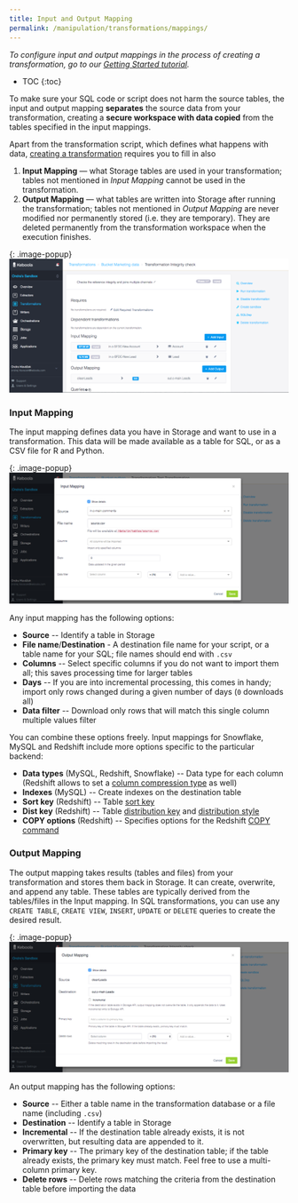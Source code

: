 ```yaml
---
title: Input and Output Mapping
permalink: /manipulation/transformations/mappings/
---
```


*To configure input and output mappings in the process of creating a transformation, 
go to our [Getting Started tutorial](/tutorial/manipulate/).*

* TOC
{:toc}

To make sure your SQL code or script does not harm the source tables, the input and output mapping **separates** 
the source data from your transformation, creating a **secure workspace with data copied** from the tables 
specified in the input mappings. 

Apart from the transformation script, which defines what happens with data, 
[creating a transformation](/tutorial/manipulate/) requires you to fill in also

1. **Input Mapping** — what Storage tables are used in your transformation; 
tables not mentioned in *Input Mapping* cannot be used in the transformation. 
2. **Output Mapping** — what tables are written into Storage after running the transformation; 
tables not mentioned in *Output Mapping* are never modified nor permanently stored (i.e. they are temporary). 
They are deleted permanently from the transformation workspace when the execution finishes. 

{: .image-popup}
![Simple input and output mapping](/manipulation/transformations/mappings.png)

### Input Mapping

The input mapping defines data you have in Storage and want to use in a transformation. 
This data will be made available as a table for SQL, or as a CSV file for R and Python.

{: .image-popup}
![Input mapping](/manipulation/transformations/input-mapping.png)

Any input mapping has the following options:

- **Source** -- Identify a table in Storage
- **File name**/**Destination** - A destination file name for your script, or a table name for your SQL; file names should end with `.csv`
- **Columns** -- Select specific columns if you do not want to import them all; this saves processing time for larger tables
- **Days** -- If you are into incremental processing, this comes in handy; import only rows changed during a given number of days (`0` downloads all)
- **Data filter** -- Download only rows that will match this single column multiple values filter

You can combine these options freely. Input mappings for Snowflake, MySQL and Redshift include more options specific to the particular backend:

- **Data types** (MySQL, Redshift, Snowflake) -- Data type for each column (Redshift allows to set a [column compression type](http://docs.aws.amazon.com/redshift/latest/dg/t_Compressing_data_on_disk.html) as well)
- **Indexes** (MySQL) -- Create indexes on the destination table
- **Sort key** (Redshift) -- Table [sort key](http://docs.aws.amazon.com/redshift/latest/dg/t_Sorting_data.html)
- **Dist key** (Redshift) -- Table [distribution key](http://docs.aws.amazon.com/redshift/latest/dg/t_Distributing_data.html) and  [distribution style](http://docs.aws.amazon.com/redshift/latest/dg/c_choosing_dist_sort.html)
- **COPY options** (Redshift) -- Specifies options for the Redshift [COPY command](http://docs.aws.amazon.com/redshift/latest/dg/r_COPY.html)


### Output Mapping

The output mapping takes results (tables and files) from your transformation and stores them back in Storage. It can create, overwrite, and append any table. 
These tables are typically derived from the tables/files in the Input mapping. In SQL transformations, 
you can use any `CREATE TABLE`, `CREATE VIEW`, `INSERT`, `UPDATE` or `DELETE` queries to create the desired result.

{: .image-popup}
![Output mapping](/manipulation/transformations/output-mapping.png)

An output mapping has the following options:

- **Source** -- Either a table name in the transformation database or a file name (including `.csv`)
- **Destination** -- Identify a table in Storage
- **Incremental** -- If the destination table already exists, it is not overwritten, but resulting data are appended to it. 
- **Primary key** -- The primary key of the destination table; if the table already exists, the primary key must match. Feel free to use a multi-column primary key.
- **Delete rows** -- Delete rows matching the criteria from the destination table before importing the data


